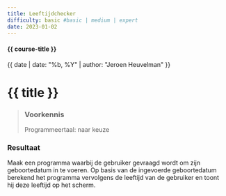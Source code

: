 ```yaml
---
title: Leeftijdchecker
difficulty: basic #basic | medium | expert
date: 2023-01-02
---
```


#### {{ course-title }}
{{ date | date: "%b, %Y" | author: "Jeroen Heuvelman" }}


# {{ title }}

> ### Voorkennis
> Programmeertaal: naar keuze

### Resultaat
Maak een programma waarbij de gebruiker gevraagd wordt om zijn
geboortedatum in te voeren. Op basis van de ingevoerde geboortedatum
berekend het programma vervolgens de leeftijd van de gebruiker en toont
hij deze leeftijd op het scherm.
